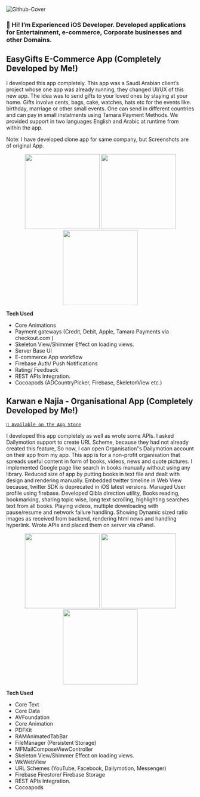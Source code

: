 ![Github-Cover](https://user-images.githubusercontent.com/44204745/236695393-acd19540-2ee5-40be-8771-3c26ff82b1fb.png)


### 👋 Hi! I’m Experienced iOS Developer. Developed applications for Entertainment, e-commerce, Corporate businesses and other Domains.

## EasyGifts  E-Commerce App (Completely Developed by Me!)
I developed this app completely. This app was a Saudi Arabian client’s project whose one app was already running, they changed UI/UX of this new app. The idea was to send gifts to your loved ones by staying at your home. Gifts involve cents, bags, cake, watches, hats etc for the events like. birthday, marriage or other small events. One can send in different countries and can pay in small instalments using Tamara Payment Methods. We provided support in two languages English and Arabic at runtime from within the app.

Note: I have developed clone app for same company, but Screenshots are of original App.

<p align="center">
 <img src="https://github.com/asad-mansoor-dev/iOS-Developer-Portfolio/assets/44204745/3b6c9c0b-66dd-4ab4-8140-ea08c5b788df" width="200"/>
 <img src="https://github.com/asad-mansoor-dev/iOS-Developer-Portfolio/assets/44204745/806c7fdb-fb77-4f8d-b39f-8bd234f8900e" width="200"/>
 <img src="https://github.com/asad-mansoor-dev/iOS-Developer-Portfolio/assets/44204745/eab7ecd6-2aee-4d83-b5c2-3275b2fe6b06" width="200"/>
</p>

**Tech Used**
-  Core Animations
-  Payment gateways (Credit, Debit, Apple, Tamara Payments via checkout.com )
-  Skeleton View/Shimmer Effect on loading views. 
-  Server Base UI
-  E-commerce App workflow
-  Firebase Auth/ Push Notifications
-  Rating/ Feedback
-  REST APIs Integration.
-  Cocoapods (ADCountryPicker, Firebase, SkeletonView etc.)

## Karwan e Najia - Organisational App (Completely Developed by Me!)
[`📲 Available on the App Store`](https://apps.apple.com/no/app/karwan-e-najia/id1632663020)

I developed this app completely as well as wrote some APIs. I asked Dailymotion support to create URL Scheme, because they had not already created this feature, So now, I can open Organisation’’s Dailymotion account on their app from my app. This app is for a non-profit organisation that spreads useful content in form of books, videos, news and quote pictures. I implemented Google page like search in books manually without using any library. Reduced size of app by putting books in text file and dealt with design and rendering manually. Embedded twitter timeline in Web View because, twitter SDK is deprecated in iOS latest versions. Managed User profile using firebase. Developed Qibla direction utility, Books reading, bookmarking, sharing topic wise, long text scrolling, highlighting searches text from all books. Playing videos, multiple downloading with pause/resume and network failure handling. Showing Dynamic sized ratio images as received from backend, rendering html news and handling hyperlink. Wrote APIs and placed them on server via cPanel.

<p align="center">
 <img src="https://github.com/asad-mansoor-dev/iOS-Developer-Portfolio/assets/44204745/30524bf4-95ac-4036-80d2-7094c855b5cf" width="200"/>
 <img src="https://github.com/asad-mansoor-dev/iOS-Developer-Portfolio/assets/44204745/3776bafe-fb50-4e81-a81a-c466673487b3" width="200"/>
 <img src="https://github.com/asad-mansoor-dev/iOS-Developer-Portfolio/assets/44204745/a44ad1e2-61e0-43ae-b7f5-d8464122093c" width="200"/>
</p>

**Tech Used**
-  Core Text
-  Core Data
-  AVFoundation
-  Core Animation
-  PDFKit
-  RAMAnimatedTabBar
-  FileManager (Persistent Storage)
-  MFMailComposeViewController
-  Skeleton View/Shimmer Effect on loading views. 
-  WkWebView
-  URL Schemes (YouTube, Facebook, Dailymotion, Messenger)
-  Firebase Firestore/ Firebase Storage
-  REST APIs Integration.
-  Cocoapods
